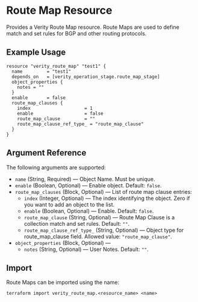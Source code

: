# Route Map Resource

Provides a Verity Route Map resource. Route Maps are used to define match and set rules for BGP and other routing protocols.

## Example Usage

```hcl
resource "verity_route_map" "test1" {
  name         = "test1"
  depends_on   = [verity_operation_stage.route_map_stage]
  object_properties {
    notes = ""
  }
  enable       = false
  route_map_clauses {
    index                    = 1
    enable                   = false
    route_map_clause         = ""
    route_map_clause_ref_type_ = "route_map_clause"
  }
}
```

## Argument Reference

The following arguments are supported:

- `name` (String, Required) — Object Name. Must be unique.
- `enable` (Boolean, Optional) — Enable object. Default: `false`.
- `route_map_clauses` (Block, Optional) — List of route map clause entries:
  - `index` (Integer, Optional) — The index identifying the object. Zero if you want to add an object to the list.
  - `enable` (Boolean, Optional) — Enable. Default: `false`.
  - `route_map_clause` (String, Optional) — Route Map Clause is a collection match and set rules. Default: `""`.
  - `route_map_clause_ref_type_` (String, Optional) — Object type for route_map_clause field. Allowed value: `"route_map_clause"`.
- `object_properties` (Block, Optional) —
  - `notes` (String, Optional) — User Notes. Default: `""`.

## Import

Route Maps can be imported using the name:

```hcl
terraform import verity_route_map.<resource_name> <name>
```
